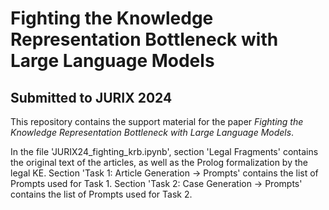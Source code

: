 # Fighting the Knowledge Representation Bottleneck with Large Language Models
## Submitted to JURIX 2024

This repository contains the support material for the paper *Fighting the Knowledge Representation Bottleneck with Large Language Models*.

In the file 'JURIX24_fighting_krb.ipynb', section 'Legal Fragments' contains the original text of the articles, as well as the Prolog formalization by the legal KE.
Section 'Task 1: Article Generation -> Prompts' contains the list of Prompts used for Task 1.
Section 'Task 2: Case Generation -> Prompts' contains the list of Prompts used for Task 2.
